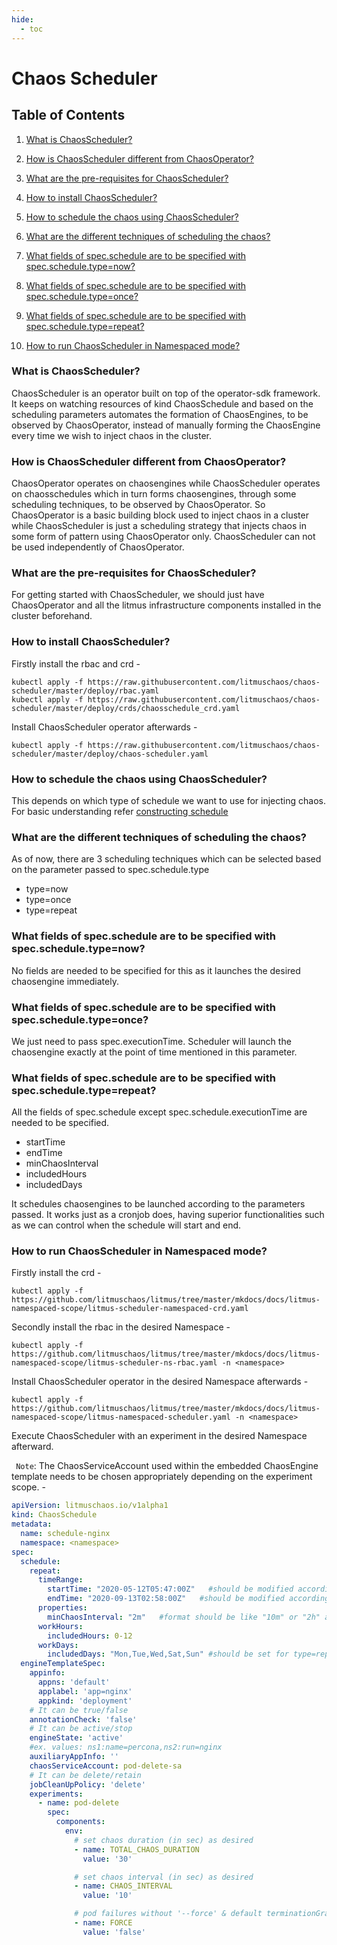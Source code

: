 ```yaml
---
hide:
  - toc
---
```

# Chaos Scheduler

## Table of Contents

1. [What is ChaosScheduler?](#what-is-chaosscheduler)

1. [How is ChaosScheduler different from ChaosOperator?](#how-is-chaosscheduler-different-from-chaosoperator)

1. [What are the pre-requisites for ChaosScheduler?](#what-are-the-pre-requisites-for-chaosscheduler)

1. [How to install ChaosScheduler?](#how-to-install-chaosscheduler)

1. [How to schedule the chaos using ChaosScheduler?](#how-to-schedule-the-chaos-using-chaosscheduler)

1. [What are the different techniques of scheduling the chaos?](#what-are-the-different-techniques-of-scheduling-the-chaos)

1. [What fields of spec.schedule are to be specified with spec.schedule.type=now?](#what-fields-of-specschedule-are-to-be-specified-with-specscheduletypenow)

1. [What fields of spec.schedule are to be specified with spec.schedule.type=once?](#what-fields-of-specschedule-are-to-be-specified-with-specscheduletypeonce)

1. [What fields of spec.schedule are to be specified with spec.schedule.type=repeat?](#what-fields-of-specschedule-are-to-be-specified-with-specscheduletyperepeat)

1. [How to run ChaosScheduler in Namespaced mode?](#how-to-run-chaosscheduler-in-namespaced-mode)

### What is ChaosScheduler?

ChaosScheduler is an operator built on top of the operator-sdk framework. It keeps on watching resources of kind ChaosSchedule and based on the scheduling parameters automates the formation of ChaosEngines, to be observed by ChaosOperator, instead of manually forming the ChaosEngine every time we wish to inject chaos in the cluster.

### How is ChaosScheduler different from ChaosOperator?

ChaosOperator operates on chaosengines while ChaosScheduler operates on chaosschedules which in turn forms chaosengines, through some scheduling techniques, to be observed by ChaosOperator. So ChaosOperator is a basic building block used to inject chaos in a cluster while ChaosScheduler is just a scheduling strategy that injects chaos in some form of pattern using ChaosOperator only. ChaosScheduler can not be used independently of ChaosOperator.

### What are the pre-requisites for ChaosScheduler?

For getting started with ChaosScheduler, we should just have ChaosOperator and all the litmus infrastructure components installed in the cluster beforehand.

### How to install ChaosScheduler?

Firstly install the rbac and crd -
```
kubectl apply -f https://raw.githubusercontent.com/litmuschaos/chaos-scheduler/master/deploy/rbac.yaml
kubectl apply -f https://raw.githubusercontent.com/litmuschaos/chaos-scheduler/master/deploy/crds/chaosschedule_crd.yaml
```

Install ChaosScheduler operator afterwards -
```
kubectl apply -f https://raw.githubusercontent.com/litmuschaos/chaos-scheduler/master/deploy/chaos-scheduler.yaml
```

### How to schedule the chaos using ChaosScheduler?

This depends on which type of schedule we want to use for injecting chaos. For basic understanding refer [constructing schedule](https://docs.litmuschaos.io/docs/scheduling/)

### What are the different techniques of scheduling the chaos?

As of now, there are 3 scheduling techniques which can be selected based on the parameter passed to spec.schedule.type
  
  - type=now
  - type=once
  - type=repeat

### What fields of spec.schedule are to be specified with spec.schedule.type=now?

No fields are needed to be specified for this as it launches the desired chaosengine immediately.

### What fields of spec.schedule are to be specified with spec.schedule.type=once?

We just need to pass spec.executionTime. Scheduler will launch the chaosengine exactly at the point of time mentioned in this parameter.

### What fields of spec.schedule are to be specified with spec.schedule.type=repeat?

All the fields of spec.schedule except spec.schedule.executionTime are needed to be specified.
 
  - startTime
  - endTime
  - minChaosInterval
  - includedHours
  - includedDays
  
It schedules chaosengines to be launched according to the parameters passed. It works just as a cronjob does, having superior functionalities such as we can control when the schedule will start and end.

### How to run ChaosScheduler in Namespaced mode?

Firstly install the crd -
```
kubectl apply -f https://github.com/litmuschaos/litmus/tree/master/mkdocs/docs/litmus-namespaced-scope/litmus-scheduler-namespaced-crd.yaml
```

Secondly install the rbac in the desired Namespace -
```
kubectl apply -f https://github.com/litmuschaos/litmus/tree/master/mkdocs/docs/litmus-namespaced-scope/litmus-scheduler-ns-rbac.yaml -n <namespace>
```

Install ChaosScheduler operator in the desired Namespace afterwards -
```
kubectl apply -f https://github.com/litmuschaos/litmus/tree/master/mkdocs/docs/litmus-namespaced-scope/litmus-namespaced-scheduler.yaml -n <namespace>
```

Execute ChaosScheduler with an experiment in the desired Namespace afterward.

` Note`: The ChaosServiceAccount used within the embedded ChaosEngine template needs to be chosen appropriately depending on the experiment scope. - 
```yaml
apiVersion: litmuschaos.io/v1alpha1
kind: ChaosSchedule
metadata:
  name: schedule-nginx
  namespace: <namespace>
spec:
  schedule:
    repeat:
      timeRange:
        startTime: "2020-05-12T05:47:00Z"   #should be modified according to current UTC Time, for type=repeat
        endTime: "2020-09-13T02:58:00Z"   #should be modified according to current UTC Time, for type=repeat
      properties:
        minChaosInterval: "2m"   #format should be like "10m" or "2h" accordingly for minutes and hours, for type=repeat
      workHours:
        includedHours: 0-12
      workDays:
        includedDays: "Mon,Tue,Wed,Sat,Sun" #should be set for type=repeat
  engineTemplateSpec:
    appinfo:
      appns: 'default'
      applabel: 'app=nginx'
      appkind: 'deployment'
    # It can be true/false
    annotationCheck: 'false'
    # It can be active/stop
    engineState: 'active'
    #ex. values: ns1:name=percona,ns2:run=nginx
    auxiliaryAppInfo: ''
    chaosServiceAccount: pod-delete-sa
    # It can be delete/retain
    jobCleanUpPolicy: 'delete'
    experiments:
      - name: pod-delete
        spec:
          components:
            env:
              # set chaos duration (in sec) as desired
              - name: TOTAL_CHAOS_DURATION
                value: '30'

              # set chaos interval (in sec) as desired
              - name: CHAOS_INTERVAL
                value: '10'

              # pod failures without '--force' & default terminationGracePeriodSeconds
              - name: FORCE
                value: 'false'


